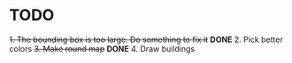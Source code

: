 # TODO

~~1. The bounding box is too large. Do something to fix it~~ **DONE**
2. Pick better colors
~~3. Make round map~~ **DONE**
4. Draw buildings
